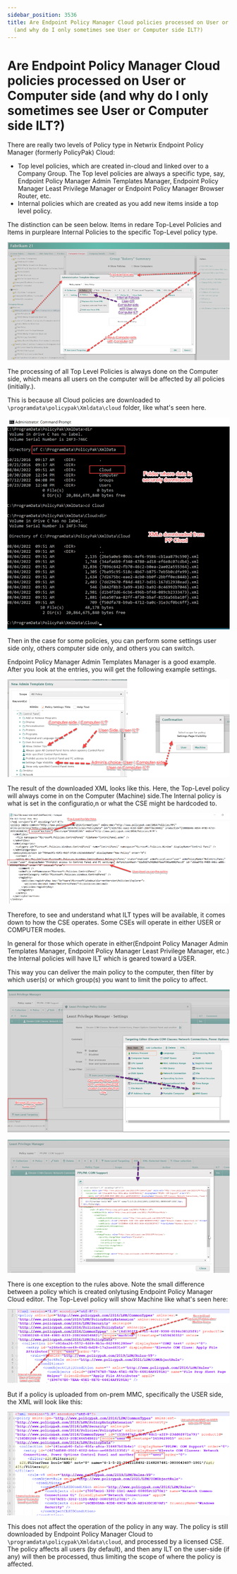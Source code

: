 ```yaml
---
sidebar_position: 3536
title: Are Endpoint Policy Manager Cloud policies processed on User or Computer side
  (and why do I only sometimes see User or Computer side ILT?)
---
```


# Are Endpoint Policy Manager Cloud policies processed on User or Computer side (and why do I only sometimes see User or Computer side ILT?)

There are really two levels of Policy type in Netwrix Endpoint Policy Manager (formerly PolicyPak) Cloud:

* Top level policies, which are created in-cloud and linked over to a Company Group. The Top level policies are
  always a specific type, say, Endpoint Policy Manager Admin Templates Manager, Endpoint Policy Manager Least Privilege Manager or Endpoint Policy Manager
  Browser Router, etc.
* Internal policies which are created as you add new items inside a top level policy.

The distinction can be seen below. Items in redare Top-Level Policies and Items in purpleare Internal Policies
to the specific Top-Level policy type.

![](../../../../../../static/images/PolicyPak/Content/Resources/Images/Cloud/913_1_image001_950x505.png)

The processing of all Top Level Policies is always done on the Computer side, which means all users on the computer
will be affected by all policies (initially.).

This is because all Cloud policies are downloaded to `\programdata\policypak\Xmldata\cloud` folder, like what's seen
here.

![](../../../../../../static/images/PolicyPak/Content/Resources/Images/Cloud/913_2_image002_950x906.png)

Then in the case for some policies, you can perform some settings user side only, others computer side only, and
others you can switch.

Endpoint Policy Manager Admin Templates Manager is a good example. After you look at the entries, you will get the following
example settings.

![](../../../../../../static/images/PolicyPak/Content/Resources/Images/Cloud/913_3_image003_950x419.png)

The result of the downloaded XML looks like this. Here, the Top-Level policy will always come in on
the Computer (Machine) side.The Internal policy is what is set in the configuratio,n or what the CSE might be
hardcoded to.

![](../../../../../../static/images/PolicyPak/Content/Resources/Images/Cloud/913_4_image004_950x387.png)

Therefore, to see and understand what ILT types will be available, it comes down to how the CSE operates. Some CSEs
will operate in either USER or COMPUTER modes.

In general for those which operate in either(Endpoint Policy Manager Admin Templates Manager, Endpoint Policy Manager Least Privilege Manager, etc.)
the Internal policies will have ILT which is geared toward a USER.

This way you can deliver the main policy to the computer, then filter by which user(s) or which group(s) you want
to limit the policy to affect.

![](../../../../../../static/images/PolicyPak/Content/Resources/Images/Cloud/913_5_image005_950x610.png)

![](../../../../../../static/images/PolicyPak/Content/Resources/Images/Cloud/913_6_image006_950x569.png)

There is one exception to the rules above. Note the small difference between a policy which is created onlytusing Endpoint Policy Manager
Cloud editor. The Top-Level policy will show Machine like what's seen here:

![](../../../../../../static/images/PolicyPak/Content/Resources/Images/Cloud/913_7_image007_950x316.png)

But if a policy is uploaded from on-prem MMC, specifically the USER side, the XML will look like this:

![](../../../../../../static/images/PolicyPak/Content/Resources/Images/Cloud/913_8_image008_950x443.png)

This does not affect the operation of the policy in any way. The policy is still downloaded by Endpoint Policy Manager Cloud to
`\programdata\policypak\Xmldata\cloud`, and processed by a licensed CSE. The policy affects all users (by default), and then
any ILT on the user-side (if any) will then be processed, thus limiting the scope of where the policy is affected.
